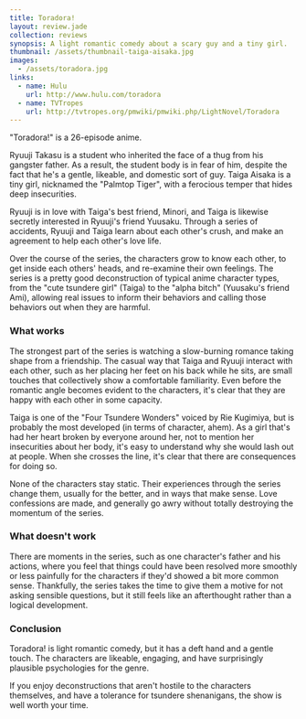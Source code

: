 ```yaml
---
title: Toradora!
layout: review.jade
collection: reviews
synopsis: A light romantic comedy about a scary guy and a tiny girl.
thumbnail: /assets/thumbnail-taiga-aisaka.jpg
images:
  - /assets/toradora.jpg
links:
  - name: Hulu
    url: http://www.hulu.com/toradora
  - name: TVTropes
    url: http://tvtropes.org/pmwiki/pmwiki.php/LightNovel/Toradora
---
```


"Toradora!" is a 26-episode anime.

Ryuuji Takasu is a student who inherited the face of a thug from his gangster father.
As a result, the student body is in fear of him,
despite the fact that he's a gentle, likeable, and domestic sort of guy.
Taiga Aisaka is a tiny girl, nicknamed the "Palmtop Tiger",
with a ferocious temper that hides deep insecurities.

Ryuuji is in love with Taiga's best friend, Minori,
and Taiga is likewise secretly interested in Ryuuji's friend Yuusaku.
Through a series of accidents, Ryuuji and Taiga learn about each other's crush,
and make an agreement to help each other's love life.

Over the course of the series,
the characters grow to know each other,
to get inside each others' heads,
and re-examine their own feelings.
The series is a pretty good deconstruction
of typical anime character types,
from the "cute tsundere girl" (Taiga)
to the "alpha bitch" (Yuusaku's friend Ami),
allowing real issues to inform their behaviors
and calling those behaviors out when they are harmful.

### What works

The strongest part of the series is watching a slow-burning romance
taking shape from a friendship.
The casual way that Taiga and Ryuuji interact with each other,
such as her placing her feet on his back while he sits,
are small touches that collectively show a comfortable familiarity.
Even before the romantic angle becomes evident to the characters,
it's clear that they are happy with each other in some capacity.

Taiga is one of the "Four Tsundere Wonders" voiced by Rie Kugimiya,
but is probably the most developed (in terms of character, ahem).
As a girl that's had her heart broken by everyone around her,
not to mention her insecurities about her body,
it's easy to understand why she would lash out at people.
When she crosses the line, it's clear that there are consequences for doing so.

None of the characters stay static.
Their experiences through the series change them, usually for the better,
and in ways that make sense.
Love confessions are made, and generally go awry
without totally destroying the momentum of the series.

### What doesn't work

There are moments in the series,
such as one character's father and his actions,
where you feel that things could have been resolved
more smoothly or less painfully for the characters
if they'd showed a bit more common sense.
Thankfully, the series takes the time to give them a motive
for not asking sensible questions, but it still feels
like an afterthought rather than a logical development.


### Conclusion

Toradora! is light romantic comedy,
but it has a deft hand and a gentle touch.
The characters are likeable, engaging,
and have surprisingly plausible psychologies
for the genre.

If you enjoy deconstructions that aren't
hostile to the characters themselves,
and have a tolerance for tsundere shenanigans,
the show is well worth your time.
